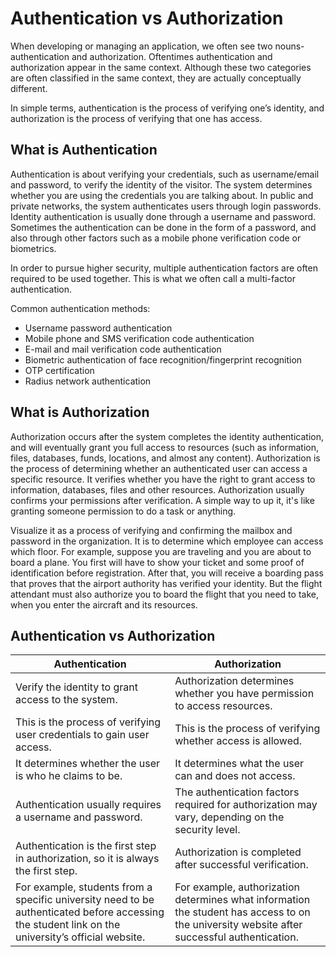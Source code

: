 # Authentication vs Authorization 

<LastUpdated/>

When developing or managing an application, we often see two nouns-authentication and authorization. Oftentimes authentication and authorization appear in the same context.
Although these two categories are often classified in the same context, they are actually  conceptually different.

In simple terms, authentication is the process of verifying one’s identity, and authorization is the process of verifying that one has access.

## What is Authentication

Authentication is about verifying your credentials, such as username/email and password, to verify the identity of the visitor. The system determines whether you are using the credentials you are talking about. In public and private networks, the system authenticates users through login passwords. Identity authentication is usually done through a username and password. Sometimes the authentication can be done in the form of a password, and also through other factors such as a mobile phone verification code or biometrics.

In order to pursue higher security, multiple authentication factors are often required to be used together. This is what we often call a multi-factor authentication.

Common authentication methods:

- Username password authentication
- Mobile phone and SMS verification code authentication
- E-mail and mail verification code authentication
- Biometric authentication of face recognition/fingerprint recognition
- OTP certification
- Radius network authentication


## What is Authorization

Authorization occurs after the system completes the identity authentication, and will eventually grant you full access to resources (such as information, files, databases, funds, locations, and almost any content). 
Authorization is the process of determining whether an authenticated user can access a specific resource. It verifies whether you have the right to grant access to information, databases, files and other resources. Authorization usually confirms your permissions after verification. A simple way to up it, it's like granting someone permission to do a task or anything.

Visualize it as a process of verifying and confirming the mailbox and password in the organization. It is to determine which employee can access which floor. For example, suppose you are traveling and you are about to board a plane. You first will have to show your ticket and some proof of identification before registration. After that, you will receive a boarding pass that proves that the airport authority has verified your identity. But the flight attendant must also authorize you to board the flight that you need to take, when you enter the aircraft and its resources.

## Authentication vs Authorization 

| Authentication                                                             | Authorization                                                      |
|----------------------------------------------------------------------------------|------------------------------------------------------------|
| Verify the identity to grant access to the system.                                                | Authorization determines whether you have permission to access resources.                           |
| This is the process of verifying user credentials to gain user access.        | This is the process of verifying whether access is allowed.         |
| It determines whether the user is who he claims to be.                         | It determines what the user can and does not access.             |
| Authentication usually requires a username and password.                                  | The authentication factors required for authorization may vary, depending on the security level. |
| Authentication is the first step in authorization, so it is always the first step.                              | Authorization is completed after successful verification.        |
| For example, students from a specific university need to be authenticated before accessing the student link on the university’s official website. | For example, authorization determines what information the student has access to on the university website after successful authentication. |
